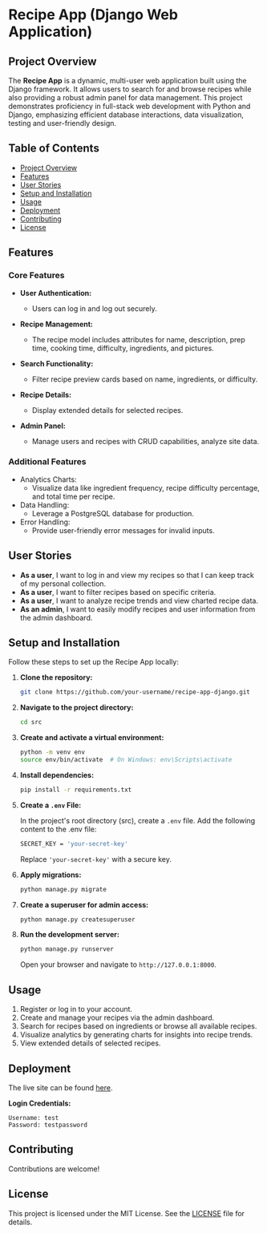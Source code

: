 # Recipe App (Django Web Application)

## Project Overview

The **Recipe App** is a dynamic, multi-user web application built using the Django framework. It allows users to search for and browse recipes while also providing a robust admin panel for data management. This project demonstrates proficiency in full-stack web development with Python and Django, emphasizing efficient database interactions, data visualization, testing and user-friendly design.

## Table of Contents

- [Project Overview](#project-overview)
- [Features](#features)
- [User Stories](#user-stories)
- [Setup and Installation](#setup-and-installation)
- [Usage](#usage)
- [Deployment](#deployment)
- [Contributing](#contributing)
- [License](#license)

## Features

### Core Features

- **User Authentication:**
  - Users can log in and log out securely.
  
- **Recipe Management:**
  - The recipe model includes attributes for name, description, prep time, cooking time, difficulty, ingredients, and pictures.
  
- **Search Functionality:**
  - Filter recipe preview cards based on name, ingredients, or difficulty.

- **Recipe Details:**
  - Display extended details for selected recipes.

- **Admin Panel:**
  - Manage users and recipes with CRUD capabilities, analyze site data.

### Additional Features

- Analytics Charts:
  - Visualize data like ingredient frequency, recipe difficulty percentage, and total time per recipe.
- Data Handling:
  - Leverage a PostgreSQL database for production.
- Error Handling:
  - Provide user-friendly error messages for invalid inputs.

## User Stories

- **As a user**, I want to log in and view my recipes so that I can keep track of my personal collection.
- **As a user**, I want to filter recipes based on specific criteria.
- **As a user**, I want to analyze recipe trends and view charted recipe data.
- **As an admin**, I want to easily modify recipes and user information from the admin dashboard.

## Setup and Installation

Follow these steps to set up the Recipe App locally:

1. **Clone the repository:**
   ```sh
   git clone https://github.com/your-username/recipe-app-django.git
   ```

2. **Navigate to the project directory:**
   ```sh
   cd src
   ```

3. **Create and activate a virtual environment:**
   ```sh
   python -m venv env
   source env/bin/activate  # On Windows: env\Scripts\activate
   ```

4. **Install dependencies:**
   ```sh
   pip install -r requirements.txt
   ```

5. **Create a `.env` File:**
   
   In the project's root directory (src), create a `.env` file.
   Add the following content to the .env file:
   ```sh
   SECRET_KEY = 'your-secret-key'
   ```
   Replace `'your-secret-key'` with a secure key.

7. **Apply migrations:**
   ```sh
   python manage.py migrate
   ```

8. **Create a superuser for admin access:**
   ```sh
   python manage.py createsuperuser
   ```

9. **Run the development server:**
   ```sh
   python manage.py runserver
   ```

   Open your browser and navigate to `http://127.0.0.1:8000`.

## Usage

1. Register or log in to your account.
2. Create and manage your recipes via the admin dashboard.
3. Search for recipes based on ingredients or browse all available recipes.
4. Visualize analytics by generating charts for insights into recipe trends.
5. View extended details of selected recipes.

## Deployment

The live site can be found [here](https://secret-reef-56392-9a358239c36e.herokuapp.com/).

**Login Credentials:**
```plaintext
Username: test
Password: testpassword
```

## Contributing

Contributions are welcome!

## License

This project is licensed under the MIT License. See the [LICENSE](LICENSE) file for details.
